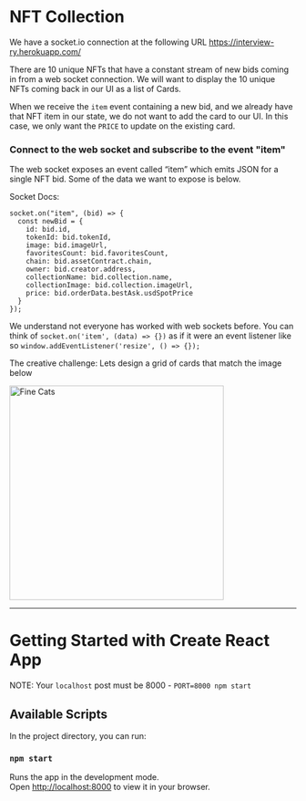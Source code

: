 # NFT Collection

We have a socket.io connection at the following URL
https://interview-ry.herokuapp.com/

There are 10 unique NFTs that have a constant stream of new bids coming in from
a web socket connection. We will want to display the 10 unique NFTs coming back
in our UI as a list of Cards.

When we receive the `item` event containing a new bid, and we already have that NFT item in our state, we do not want to add the
card to our UI. In this case, we only want the `PRICE` to update on the existing card.

### Connect to the web socket and subscribe to the event "item"

The web socket exposes an event called “item” which emits JSON for a single NFT bid. Some
of the data we want to expose is below.

Socket Docs:

```
socket.on("item", (bid) => {
  const newBid = {
    id: bid.id,
    tokenId: bid.tokenId,
    image: bid.imageUrl,
    favoritesCount: bid.favoritesCount,
    chain: bid.assetContract.chain,
    owner: bid.creator.address,
    collectionName: bid.collection.name,
    collectionImage: bid.collection.imageUrl,
    price: bid.orderData.bestAsk.usdSpotPrice
  }
});
```

We understand not everyone has worked with web sockets before. You can think of
`socket.on('item', (data) => {})` as if it were an event listener like so
`window.addEventListener('resize', () => {});`


The creative challenge: Lets design a grid of cards that match the image below

<img width="376" alt="Fine Cats" src="https://user-images.githubusercontent.com/1517775/173403240-384c3d06-7878-4c04-a1da-5af2041228be.png">


---



# Getting Started with Create React App

NOTE: Your `localhost` post must be 8000 - `PORT=8000 npm start`

## Available Scripts

In the project directory, you can run:

### `npm start`

Runs the app in the development mode.\
Open [http://localhost:8000](http://localhost:8000) to view it in your browser.
